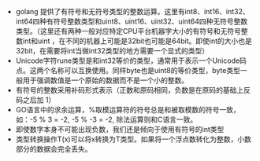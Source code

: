* golang 提供了有符号和无符号类型的整数运算。这里有int8、int16、int32、int64四种有符号整数类型和uint8、uint16、uint32、uint64四种无符号整数类型。（这里还有两种一般对应特定CPU平台机器字大小的有符号和无符号整数int和uint ，在不同的机器上可能是32bit也可能是64bit。即使int的大小也是32bit，在需要将int当做int32类型的地方需要一个显式的类型）
* Unicode字符rune类型是和int32等价的类型，通常用于表示一个Unicode码点。这两个名称可以互换使用。同样byte也是uint8的等价类型，byte类型一般用于强调数值是一个原始的数据而不是一个小的整数。
* 有符号的整数采用补码形式表示（正数和原码相同，负数是在原码的基础上反码之后加 1）
* GO语言中的求余运算，%取模运算符的符号总是和被取模数的符号一致，如：-5 % 3 = -2,           -5 % -3 = -2, 除法运算则和C语言一致。
* 即使数字本身不可能出现负数，我们还是倾向于使用有符号的int类型
* 类型转换操作T(x)可以将x转换为T类型。如果将一个浮点数转化为整数，小数部分的数据会完全丢失。
